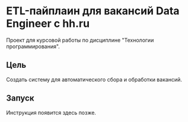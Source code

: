# ETL-пайплаин для вакансий Data Engineer с hh.ru

Проект для курсовой работы по дисциплине "Технологии программирования".

## Цель
Создать систему для автоматического сбора и обработки вакансий.

## Запуск
Инструкция появится здесь позже.